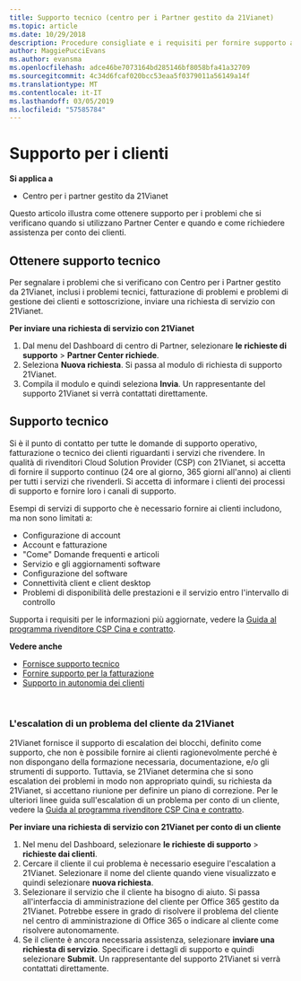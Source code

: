 ```yaml
---
title: Supporto tecnico (centro per i Partner gestito da 21Vianet)
ms.topic: article
ms.date: 10/29/2018
description: Procedure consigliate e i requisiti per fornire supporto ai clienti.
author: MaggiePucciEvans
ms.author: evansma
ms.openlocfilehash: adce46be7073164bd285146bf8058bfa41a32709
ms.sourcegitcommit: 4c34d6fcaf020bcc53eaa5f0379011a56149a14f
ms.translationtype: MT
ms.contentlocale: it-IT
ms.lasthandoff: 03/05/2019
ms.locfileid: "57585784"
---
```

# <a name="customer-support"></a>Supporto per i clienti

**Si applica a**

-   Centro per i partner gestito da 21Vianet

Questo articolo illustra come ottenere supporto per i problemi che si verificano quando si utilizzano Partner Center e quando e come richiedere assistenza per conto dei clienti. 

## <a name="getting-customer-support"></a>Ottenere supporto tecnico

Per segnalare i problemi che si verificano con Centro per i Partner gestito da 21Vianet, inclusi i problemi tecnici, fatturazione di problemi e problemi di gestione dei clienti e sottoscrizione, inviare una richiesta di servizio con 21Vianet.

**Per inviare una richiesta di servizio con 21Vianet**

1. Dal menu del Dashboard di centro di Partner, selezionare **le richieste di supporto** &gt; **Partner Center richiede**.
2. Seleziona **Nuova richiesta**. Si passa al modulo di richiesta di supporto 21Vianet. 
3. Compila il modulo e quindi seleziona **Invia**. Un rappresentante del supporto 21Vianet si verrà contattati direttamente.

## <a name="providing-customer-support"></a>Supporto tecnico

Si è il punto di contatto per tutte le domande di supporto operativo, fatturazione o tecnico dei clienti riguardanti i servizi che rivendere. In qualità di rivenditori Cloud Solution Provider (CSP) con 21Vianet, si accetta di fornire il supporto continuo (24 ore al giorno, 365 giorni all'anno) ai clienti per tutti i servizi che rivenderli. Si accetta di informare i clienti dei processi di supporto e fornire loro i canali di supporto.  

Esempi di servizi di supporto che è necessario fornire ai clienti includono, ma non sono limitati a:
 
-   Configurazione di account 
-   Account e fatturazione 
-   "Come" Domande frequenti e articoli 
-   Servizio e gli aggiornamenti software 
-   Configurazione del software 
-   Connettività client e client desktop
-   Problemi di disponibilità delle prestazioni e il servizio entro l'intervallo di controllo 

Supporta i requisiti per le informazioni più aggiornate, vedere la [Guida al programma rivenditore CSP Cina e contratto](csp-program-guide-and-agreements.md).

**Vedere anche**

-   [Fornisce supporto tecnico](provide-technical-support.md)
-   [Fornire supporto per la fatturazione](provide-billing-support.md)
-   [Supporto in autonomia dei clienti](customer-self-support.md)

 
### <a name="escalate-a-customer-issue-to-21vianet"></a>L'escalation di un problema del cliente da 21Vianet 

21Vianet fornisce il supporto di escalation dei blocchi, definito come supporto, che non è possibile fornire ai clienti ragionevolmente perché è non dispongano della formazione necessaria, documentazione, e/o gli strumenti di supporto. Tuttavia, se 21Vianet determina che si sono escalation dei problemi in modo non appropriato quindi, su richiesta da 21Vianet, si accettano riunione per definire un piano di correzione. Per le ulteriori linee guida sull'escalation di un problema per conto di un cliente, vedere la [Guida al programma rivenditore CSP Cina e contratto](csp-program-guide-and-agreements.md).

**Per inviare una richiesta di servizio con 21Vianet per conto di un cliente**

1. Nel menu del Dashboard, selezionare **le richieste di supporto** &gt; **richieste dai clienti**.
2. Cercare il cliente il cui problema è necessario eseguire l'escalation a 21Vianet. Selezionare il nome del cliente quando viene visualizzato e quindi selezionare **nuova richiesta**.
3. Selezionare il servizio che il cliente ha bisogno di aiuto. Si passa all'interfaccia di amministrazione del cliente per Office 365 gestito da 21Vianet. Potrebbe essere in grado di risolvere il problema del cliente nel centro di amministrazione di Office 365 o indicare al cliente come risolvere autonomamente.
4. Se il cliente è ancora necessaria assistenza, selezionare **inviare una richiesta di servizio**. Specificare i dettagli di supporto e quindi selezionare **Submit**. Un rappresentante del supporto 21Vianet si verrà contattati direttamente.




 




